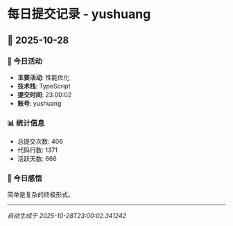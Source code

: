 # 每日提交记录 - yushuang

## 📅 2025-10-28

### 🎯 今日活动
- **主要活动**: 性能优化
- **技术栈**: TypeScript
- **提交时间**: 23:00:02
- **账号**: yushuang

### 📊 统计信息
- 总提交次数: 406
- 代码行数: 1371
- 活跃天数: 666

### 💭 今日感悟
简单是复杂的终极形式。

---
*自动生成于 2025-10-28T23:00:02.341242*
